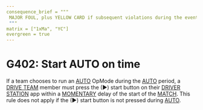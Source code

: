 ```yaml
---
consequence_brief = """
 MAJOR FOUL, plus YELLOW CARD if subsequent violations during the event.
 """
matrix = ["1xMa", "YC"]
evergreen = true
---
```


# G402: Start AUTO on time

If a team chooses to run an [AUTO](!!) OpMode during the [AUTO](!!) period, a
[DRIVE TEAM](!!) member must press the (▶) start button on their [DRIVER
STATION](!!) app within a [MOMENTARY](!!) delay of the start of the
[MATCH](!!). This rule does not apply if the (▶) start button is not pressed
during [AUTO](!!).
